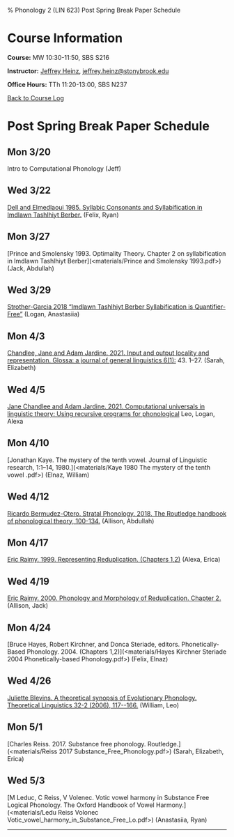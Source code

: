 % Phonology 2 (LIN 623) Post Spring Break Paper Schedule

# Course Information

**Course:** MW 10:30-11:50, SBS S216

**Instructor:** [Jeffrey Heinz](http://jeffreyheinz.net/), [jeffrey.heinz@stonybrook.edu](mailto:jeffrey.heinz@stonybrook.edu)

**Office Hours:** TTh 11:20-13:00, SBS N237

[Back to Course Log](index.html)

# Post Spring Break Paper Schedule

## Mon 3/20
Intro to Computational Phonology (Jeff)

## Wed 3/22
[Dell and Elmedlaoui 1985. Syllabic Consonants and Syllabification in
Imdlawn Tashlhiyt Berber.](<materials/Dell Elmedlaoui 1985 ITB.pdf>) (Felix, Ryan)

## Mon 3/27
[Prince and Smolensky 1993. Optimality Theory. Chapter 2 on
syllabification in Imdlawn Tashlhiyt Berber](<materials/Prince and
Smolensky 1993.pdf>) (Jack, Abdullah)

## Wed 3/29
[Strother-Garcia 2018 “Imdlawn Tashlhiyt Berber Syllabification is
Quantifier-Free”](https://doi.org/10.7275/R5J67F4D) (Logan, Anastasiia)

## Mon 4/3
[Chandlee, Jane and Adam Jardine. 2021. Input and output locality and
representation. Glossa: a journal of general linguistics
6(1):](https://doi.org/10.5334/gjgl.1423) 43. 1–27.  (Sarah, Elizabeth)

## Wed 4/5
[Jane Chandlee and Adam Jardine. 2021. Computational universals in
linguistic theory: Using recursive programs for
phonological](https://adamjardine.net/files/chandleejardineBMRSms.pdf)
Leo, Logan, Alexa

## Mon 4/10
[Jonathan Kaye. The mystery of the tenth vowel. Journal of Linguistic
research, 1:1–14, 1980.](<materials/Kaye 1980 The mystery of the tenth
vowel .pdf>) (Elnaz, William)

## Wed 4/12
[Ricardo Bermudez-Otero. Stratal Phonology. 2018. The Routledge
handbook of phonological theory,
100-134.](https://ling.auf.net/lingbuzz/003118) (Allison, Abdullah)

## Mon 4/17
[Eric Raimy. 1999. Representing Reduplication. (Chapters
1,2)](materials/Raimy-1999-Diss-uptoCH02.pdf) (Alexa, Erica)

## Wed 4/19
[Eric Raimy. 2000. Phonology and Morphology of Reduplication. Chapter
2.](materials/Raimy2000.pdf) (Allison, Jack)

## Mon 4/24
[Bruce Hayes, Robert Kirchner, and Donca Steriade,
editors. Phonetically-Based Phonology. 2004. (Chapters
1,2)](<materials/Hayes Kirchner Steriade 2004 Phonetically-based
Phonology.pdf>) (Felix, Elnaz)

## Wed 4/26
[Juliette Blevins. A theoretical synopsis of Evolutionary
Phonology. Theoretical Linguistics 32-2 (2006),
117--166.](<materials/Blevins_2006b_Synopsis_evolutionary_phonology.pdf>)
(William, Leo)

## Mon 5/1
[Charles Reiss. 2017. Substance free
phonology. Routledge.](<materials/Reiss 2017
Substance_Free_Phonology.pdf>) (Sarah, Elizabeth, Erica)

## Wed 5/3
[M Leduc, C Reiss, V Volenec. Votic vowel harmony in Substance Free
Logical Phonology. The Oxford Handbook of Vowel
Harmony.](<materials/Ledu Reiss Volonec
Votic_vowel_harmony_in_Substance_Free_Lo.pdf>) (Anastasiia, Ryan)





-------------------------------------------------------------------------------
